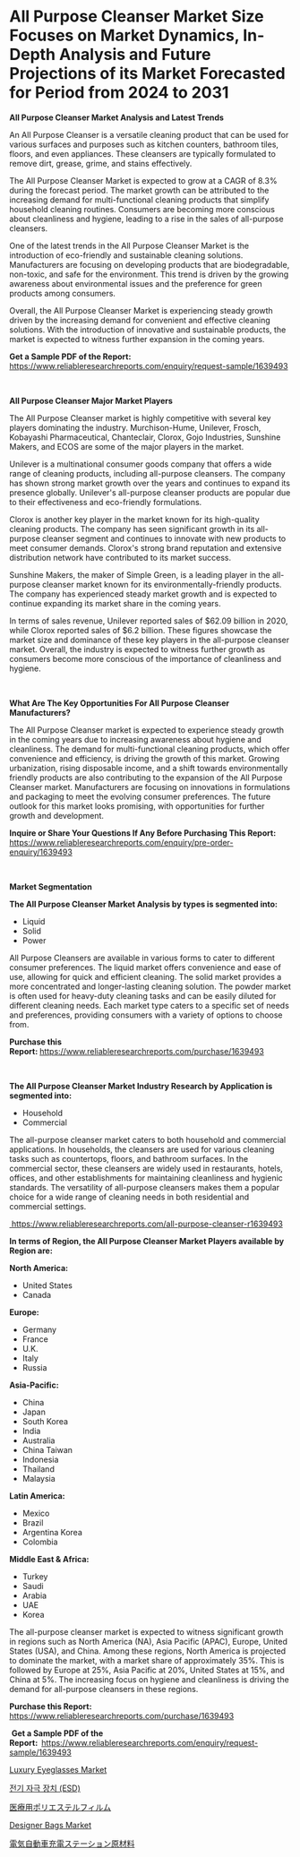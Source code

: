 <p><h1>All Purpose Cleanser Market Size Focuses on Market Dynamics, In-Depth Analysis and Future Projections of its Market Forecasted for Period from 2024 to 2031</h1></p><p><strong>All Purpose Cleanser Market Analysis and Latest Trends</strong></p>
<p><p>An All Purpose Cleanser is a versatile cleaning product that can be used for various surfaces and purposes such as kitchen counters, bathroom tiles, floors, and even appliances. These cleansers are typically formulated to remove dirt, grease, grime, and stains effectively.</p><p>The All Purpose Cleanser Market is expected to grow at a CAGR of 8.3% during the forecast period. The market growth can be attributed to the increasing demand for multi-functional cleaning products that simplify household cleaning routines. Consumers are becoming more conscious about cleanliness and hygiene, leading to a rise in the sales of all-purpose cleansers.</p><p>One of the latest trends in the All Purpose Cleanser Market is the introduction of eco-friendly and sustainable cleaning solutions. Manufacturers are focusing on developing products that are biodegradable, non-toxic, and safe for the environment. This trend is driven by the growing awareness about environmental issues and the preference for green products among consumers.</p><p>Overall, the All Purpose Cleanser Market is experiencing steady growth driven by the increasing demand for convenient and effective cleaning solutions. With the introduction of innovative and sustainable products, the market is expected to witness further expansion in the coming years.</p></p>
<p><strong>Get a Sample PDF of the Report:&nbsp;</strong> <a href="https://www.reliableresearchreports.com/enquiry/request-sample/1639493">https://www.reliableresearchreports.com/enquiry/request-sample/1639493</a></p>
<p>&nbsp;</p>
<p><strong>All Purpose Cleanser Major Market Players</strong></p>
<p><p>The All Purpose Cleanser market is highly competitive with several key players dominating the industry. Murchison-Hume, Unilever, Frosch, Kobayashi Pharmaceutical, Chanteclair, Clorox, Gojo Industries, Sunshine Makers, and ECOS are some of the major players in the market.</p><p>Unilever is a multinational consumer goods company that offers a wide range of cleaning products, including all-purpose cleansers. The company has shown strong market growth over the years and continues to expand its presence globally. Unilever's all-purpose cleanser products are popular due to their effectiveness and eco-friendly formulations.</p><p>Clorox is another key player in the market known for its high-quality cleaning products. The company has seen significant growth in its all-purpose cleanser segment and continues to innovate with new products to meet consumer demands. Clorox's strong brand reputation and extensive distribution network have contributed to its market success.</p><p>Sunshine Makers, the maker of Simple Green, is a leading player in the all-purpose cleanser market known for its environmentally-friendly products. The company has experienced steady market growth and is expected to continue expanding its market share in the coming years.</p><p>In terms of sales revenue, Unilever reported sales of $62.09 billion in 2020, while Clorox reported sales of $6.2 billion. These figures showcase the market size and dominance of these key players in the all-purpose cleanser market. Overall, the industry is expected to witness further growth as consumers become more conscious of the importance of cleanliness and hygiene.</p></p>
<p>&nbsp;</p>
<p><strong>What Are The Key Opportunities For All Purpose Cleanser Manufacturers?</strong></p>
<p><p>The All Purpose Cleanser market is expected to experience steady growth in the coming years due to increasing awareness about hygiene and cleanliness. The demand for multi-functional cleaning products, which offer convenience and efficiency, is driving the growth of this market. Growing urbanization, rising disposable income, and a shift towards environmentally friendly products are also contributing to the expansion of the All Purpose Cleanser market. Manufacturers are focusing on innovations in formulations and packaging to meet the evolving consumer preferences. The future outlook for this market looks promising, with opportunities for further growth and development.</p></p>
<p><strong>Inquire or Share Your Questions If Any Before Purchasing This Report:</strong> <a href="https://www.reliableresearchreports.com/enquiry/pre-order-enquiry/1639493">https://www.reliableresearchreports.com/enquiry/pre-order-enquiry/1639493</a></p>
<p>&nbsp;</p>
<p><strong>Market Segmentation</strong></p>
<p><strong>The All Purpose Cleanser Market Analysis by types is segmented into:</strong></p>
<p><ul><li>Liquid</li><li>Solid</li><li>Power</li></ul></p>
<p><p>All Purpose Cleansers are available in various forms to cater to different consumer preferences. The liquid market offers convenience and ease of use, allowing for quick and efficient cleaning. The solid market provides a more concentrated and longer-lasting cleaning solution. The powder market is often used for heavy-duty cleaning tasks and can be easily diluted for different cleaning needs. Each market type caters to a specific set of needs and preferences, providing consumers with a variety of options to choose from.</p></p>
<p><strong>Purchase this Report:&nbsp;</strong><a href="https://www.reliableresearchreports.com/purchase/1639493">https://www.reliableresearchreports.com/purchase/1639493</a></p>
<p>&nbsp;</p>
<p><strong>The All Purpose Cleanser Market Industry Research by Application is segmented into:</strong></p>
<p><ul><li>Household</li><li>Commercial</li></ul></p>
<p><p>The all-purpose cleanser market caters to both household and commercial applications. In households, the cleansers are used for various cleaning tasks such as countertops, floors, and bathroom surfaces. In the commercial sector, these cleansers are widely used in restaurants, hotels, offices, and other establishments for maintaining cleanliness and hygienic standards. The versatility of all-purpose cleansers makes them a popular choice for a wide range of cleaning needs in both residential and commercial settings.</p></p>
<p><a href="https://www.reliableresearchreports.com/all-purpose-cleanser-r1639493">&nbsp;https://www.reliableresearchreports.com/all-purpose-cleanser-r1639493</a></p>
<p><strong>In terms of Region, the All Purpose Cleanser Market Players available by Region are:</strong></p>
<p>
    <p> <strong> North America: </strong>
        <ul>
            <li>United States</li>
            <li>Canada</li>
        </ul>
        </p> 
    <p> <strong> Europe: </strong>
        <ul>
            <li>Germany</li>
            <li>France</li>
            <li>U.K.</li>
            <li>Italy</li>
            <li>Russia</li>
        </ul>
        </p> 
    <p> <strong> Asia-Pacific: </strong>
        <ul>
            <li>China</li>
            <li>Japan</li>
            <li>South Korea</li>
            <li>India</li>
            <li>Australia</li>
            <li>China Taiwan</li>
            <li>Indonesia</li>
            <li>Thailand</li>
            <li>Malaysia</li>
        </ul>
        </p> 
    <p> <strong> Latin America: </strong>
        <ul>
            <li>Mexico</li>
            <li>Brazil</li>
            <li>Argentina Korea</li>
            <li>Colombia</li>
        </ul>
        </p> 
    <p> <strong> Middle East & Africa: </strong>
        <ul>
            <li>Turkey</li>
            <li>Saudi</li>
            <li>Arabia</li>
            <li>UAE</li>
            <li>Korea</li>
        </ul>
    </p>
    </p>
<p><p>The all-purpose cleanser market is expected to witness significant growth in regions such as North America (NA), Asia Pacific (APAC), Europe, United States (USA), and China. Among these regions, North America is projected to dominate the market, with a market share of approximately 35%. This is followed by Europe at 25%, Asia Pacific at 20%, United States at 15%, and China at 5%. The increasing focus on hygiene and cleanliness is driving the demand for all-purpose cleansers in these regions.</p></p>
<p><strong>Purchase this Report: </strong><a href="https://www.reliableresearchreports.com/purchase/1639493">https://www.reliableresearchreports.com/purchase/1639493</a></p>
<p>&nbsp;<strong>Get a Sample PDF of the Report:&nbsp;&nbsp;</strong><a href="https://www.reliableresearchreports.com/enquiry/request-sample/1639493">https://www.reliableresearchreports.com/enquiry/request-sample/1639493</a></p>
<p><strong></strong></p>
<p><p><a href="https://github.com/kosella/Market-Research-Report-List-3/blob/main/luxury-eyeglasses-market.md">Luxury Eyeglasses Market</a></p><p><a href="https://github.com/AidenReinger/Market-Research-Report-List-1/blob/main/2528462151312.md">전기 자극 장치 (ESD)</a></p><p><a href="https://github.com/AriMuller2009/Market-Research-Report-List-2/blob/main/6426532143582.md">医療用ポリエステルフィルム</a></p><p><a href="https://github.com/nathandecarvalho/Market-Research-Report-List-3/blob/main/designer-bags-market.md">Designer Bags Market</a></p><p><a href="https://github.com/dathomson6534/Market-Research-Report-List-1/blob/main/2286254143583.md">電気自動車充電ステーション原材料</a></p></p>